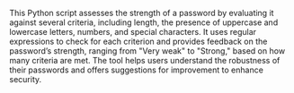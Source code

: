 This Python script assesses the strength of a password by evaluating it against several criteria, including length, the presence of uppercase and lowercase letters, numbers, and special characters. It uses regular expressions to check for each criterion and provides feedback on the password’s strength, ranging from "Very weak" to "Strong," based on how many criteria are met. The tool helps users understand the robustness of their passwords and offers suggestions for improvement to enhance security.







